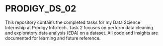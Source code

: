 # PRODIGY_DS_02
This repository contains the completed tasks for my Data Science Internship at Prodigy InfoTech. Task 2 focuses on perform data cleaning and exploratory data analysis (EDA) on a dataset. All code and insights are documented for learning and future reference.
